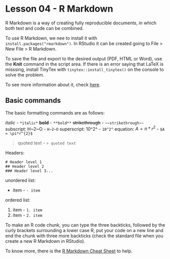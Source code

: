 # Lesson 04 - R Markdown

R Markdown is a way of creating fully reproducible documents, in which both text and code can be combined.

To use R Markdown, we nee to install it with `install.packages("rmarkdown")`. In RStudio it can be created going to File > New File > R Markdown.

To save the file and export to the desired output (PDF, HTML or Word), use the **Knit** command in the script area. If there is an error saying that LaTeX is misssing, install TinyTex with `tinytex::install_tinytex()` on the console to solve the problem.

To see more information about it, check [here](https://rmarkdown.rstudio.com/).

## Basic commands

The basic formatting commands are as follows:

*italic* - `*italic*`
**bold** - `**bold**`
~~strikethrough~~ - `~~strikethrough~~`
subscript: H~2~O - `H~2~O`
superscript: 10^2^ - `10^2^`
equation: $A = \pi*r^{2}$ - `$A = \pi*r^{2}$`
> quoted text - `> quoted text`

Headers:
```
# Header level 1
## Header level 2
### Header level 3...
```
unordered list: 
- item - `- item`

ordered list:
1. item - `1. item`
2. item - `2. item`

To make an R code chunk, you can type the three backticks, followed by the curly brackets surrounding a lower case R, put your code on a new line and end the chunk with three more backticks (check the standard file when you create a new R Markdown in RStudio).

To know more, there is the [R Markdown Cheat Sheet](https://rstudio.com/wp-content/uploads/2016/03/rmarkdown-cheatsheet-2.0.pdf) to help.
<!--stackedit_data:
eyJoaXN0b3J5IjpbLTI3OTA3MTE5NiwtMTU1ODEyNzUwOSwtMT
E4NjE2MTI4MCwyMTI5NDgyNTE3LC0xMTc4NDA0NDMxXX0=
-->